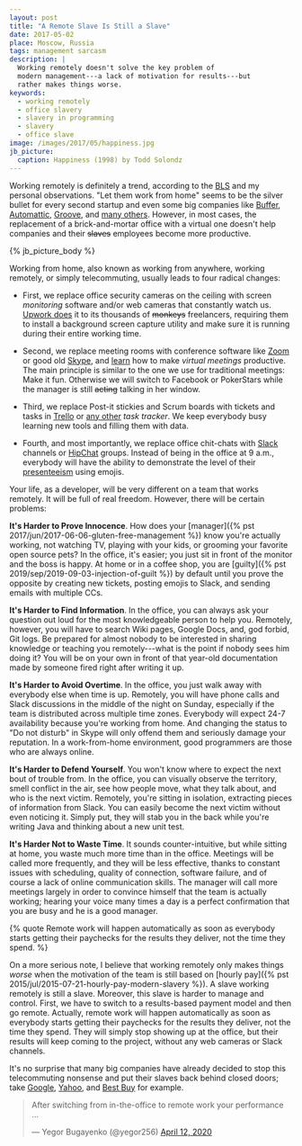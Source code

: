 ```yaml
---
layout: post
title: "A Remote Slave Is Still a Slave"
date: 2017-05-02
place: Moscow, Russia
tags: management sarcasm
description: |
  Working remotely doesn't solve the key problem of
  modern management---a lack of motivation for results---but
  rather makes things worse.
keywords:
  - working remotely
  - office slavery
  - slavery in programming
  - slavery
  - office slave
image: /images/2017/05/happiness.jpg
jb_picture:
  caption: Happiness (1998) by Todd Solondz
---
```


Working remotely is definitely a trend, according to the
[BLS](https://www.bls.gov/opub/ted/2016/24-percent-of-employed-people-did-some-or-all-of-their-work-at-home-in-2015.htm)
and my personal observations.
"Let them work from home"
seems to be the silver bullet for
every second startup and even some big companies like
[Buffer](https://open.bufferapp.com/remote-team-connect/),
[Automattic](https://www.linkedin.com/pulse/billion-dollar-tech-company-offices-email-glenn-leibowitz),
[Groove](https://www.groovehq.com/blog/remote-work-tips),
and
[many others](https://www.forbes.com/sites/laurashin/2017/01/31/work-from-home-in-2017-the-top-100-companies-offering-remote-jobs/).
However, in most cases, the replacement of a brick-and-mortar office with a virtual one
doesn't help companies and their <del>slaves</del> employees
become more productive.

<!--more-->

{% jb_picture_body %}

Working from home, also known as working from anywhere,
working remotely, or simply telecommuting, usually leads to four
radical changes:

  * First, we replace office security cameras on the ceiling with screen
    _monitoring_ software and/or web cameras that constantly watch us.
    [Upwork does](https://support.upwork.com/hc/en-us/articles/211064098-Log-Time-with-the-Upwork-Desktop-App-)
    it to its thousands of <del>monkeys</del> freelancers,
    requiring them to install a background screen capture utility
    and make sure it is running during their entire working time.

  * Second, we replace meeting rooms with conference software
    like [Zoom](https://zoom.us/) or good old [Skype](https://www.skype.com/en/),
    and [learn](https://hbr.org/2015/03/how-to-run-a-great-virtual-meeting)
    how to make _virtual meetings_ productive. The main principle is similar to
    the one we use for traditional meetings: Make it fun. Otherwise we will
    switch to Facebook or PokerStars while the manager is
    still <del>acting</del> talking in her window.

  * Third, we replace Post-it stickies and Scrum boards with tickets and
    tasks in [Trello](https://trello.com/)
    or [any other](https://www.quora.com/What-are-the-best-alternatives-to-Trello)
    _task tracker_.
    We keep everybody busy learning new tools and filling them with data.

  * Fourth, and most importantly, we replace office chit-chats with
    [Slack](https://slack.com/) channels or [HipChat](https://www.hipchat.com/) groups.
    Instead of being in the office at 9 a.m.,
    everybody will have the ability to demonstrate the level of their
    [presenteeism](https://en.wikipedia.org/wiki/Presenteeism) using emojis.

Your life, as a developer, will be very different on a team that
works remotely. It will be full of real freedom. However, there will be
certain problems:

**It's Harder to Prove Innocence**.
How does your
[manager]({% pst 2017/jun/2017-06-06-gluten-free-management %}) know you're actually working,
not watching TV, playing with your kids, or grooming your favorite
open source pets? In the office, it's easier; you just sit in front of the monitor
and the boss is happy. At home or in a coffee shop, you are
[guilty]({% pst 2019/sep/2019-09-03-injection-of-guilt %}) by
default until you prove the opposite by creating new tickets,
posting emojis to Slack, and sending emails with multiple CCs.

**It's Harder to Find Information**.
In the office, you can always ask your question out loud for
the most knowledgeable person to help you. Remotely, however, you will have
to search Wiki pages, Google Docs,
and, god forbid, Git logs. Be prepared for almost nobody
to be interested in sharing knowledge or teaching you remotely---what
is the point if nobody sees him doing it? You will be on your own
in front of that year-old documentation made by someone fired
right after writing it up.

**It's Harder to Avoid Overtime**.
In the office, you just walk away with everybody else when time is up. Remotely,
you will have phone calls and Slack discussions in the middle of the night on Sunday,
especially if the team is distributed across multiple time zones. Everybody
will expect 24-7 availability because you're working from home. And changing
the status to "Do not disturb" in Skype will only offend them and seriously
damage your reputation. In a work-from-home environment, good programmers are
those who are always online.

**It's Harder to Defend Yourself**.
You won't know where to expect the next bout of trouble from. In the office,
you can visually observe the territory, smell conflict in the air, see
how people move, what they talk about, and who is the next victim. Remotely,
you're sitting in isolation, extracting pieces of information from Slack.
You can easily become the next victim without even noticing it. Simply put,
they will stab you in the back while you're writing Java and thinking
about a new unit test.

**It's Harder Not to Waste Time**.
It sounds counter-intuitive, but while sitting at home, you waste much more time
than in the office. Meetings will be called more frequently, and they will
be less effective, thanks to constant issues with scheduling, quality of
connection, software failure, and of course a lack of online communication
skills. The manager will call more meetings largely in order to convince
himself that the team is actually working; hearing your voice many times a day is
a perfect confirmation that you are busy and he is a good manager.

{% quote Remote work will happen automatically as soon as everybody starts getting their paychecks for the results they deliver, not the time they spend. %}

On a more serious note, I believe that working remotely
only makes things _worse_ when the motivation of the team
is still based on [hourly pay]({% pst 2015/jul/2015-07-21-hourly-pay-modern-slavery %}).
A slave working remotely is still a slave. Moreover, this slave
is harder to manage and control. First, we have to switch to a results-based
payment model and then go remote. Actually, remote work will happen automatically
as soon as everybody starts getting their paychecks for the results they
deliver, not the time they spend. They will simply stop showing up at the office,
but their results will keep coming to the project,
without any web cameras or Slack channels.

It's no surprise that many big companies have already decided to stop this telecommuting
nonsense and put their slaves back behind closed doors; take
[Google](http://www.tbray.org/ongoing/When/201x/2014/02/19/Leaving-Google),
[Yahoo](http://money.cnn.com/2013/02/25/technology/yahoo-work-from-home/index.html?iid=EL), and
[Best Buy](http://money.cnn.com/2013/03/05/technology/best-buy-work-from-home/index.html)
for example.

<blockquote class="twitter-tweet"><p lang="en" dir="ltr">After switching from in-the-office to remote work your performance ...</p>&mdash; Yegor Bugayenko (@yegor256) <a href="https://twitter.com/yegor256/status/1249367849073872900?ref_src=twsrc%5Etfw">April 12, 2020</a></blockquote> <script async src="https://platform.twitter.com/widgets.js" charset="utf-8"></script>
